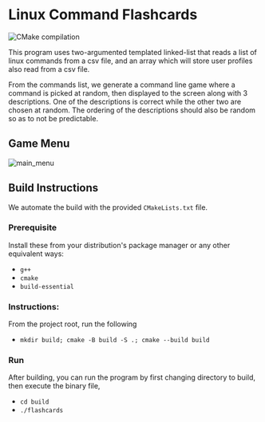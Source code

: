 # Linux Command Flashcards

![CMake compilation]()

This program uses two-argumented templated linked-list that reads a list of linux commands from a csv file, and an array which will store user profiles also read from a csv file.

From the commands list, we generate a command line game where a command is picked at random, then displayed to the screen along with 3 descriptions. One of the descriptions is correct while the other two are chosen at random. The ordering of the descriptions should also be random so as to not be predictable.

## Game Menu
![main_menu](https://user-images.githubusercontent.com/34149684/128798659-b1d5619b-ad28-4f67-b121-b93bc4ba158e.png)

## Build Instructions

We automate the build with the provided `CMakeLists.txt` file.

### Prerequisite
Install these from your distribution's package manager or any other equivalent ways:
* `g++`
* `cmake`
* `build-essential`

### Instructions:
From the project root, run the following
* `mkdir build; cmake -B build -S .; cmake --build build`

### Run
After building, you can run the program by first changing directory to build, then execute the binary file,
* `cd build`
* `./flashcards`
